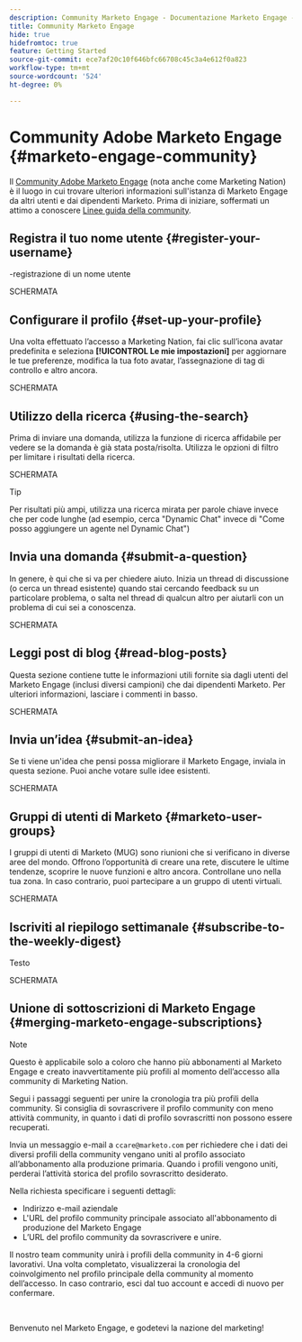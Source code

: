 ```yaml
---
description: Community Marketo Engage - Documentazione Marketo Engage - Documentazione del prodotto
title: Community Marketo Engage
hide: true
hidefromtoc: true
feature: Getting Started
source-git-commit: ece7af20c10f646bfc66708c45c3a4e612f0a823
workflow-type: tm+mt
source-wordcount: '524'
ht-degree: 0%

---
```


# Community Adobe Marketo Engage {#marketo-engage-community}

Il [Community Adobe Marketo Engage](https://nation.marketo.com/) (nota anche come Marketing Nation) è il luogo in cui trovare ulteriori informazioni sull&#39;istanza di Marketo Engage da altri utenti e dai dipendenti Marketo. Prima di iniziare, soffermati un attimo a conoscere [Linee guida della community](https://nation.marketo.com/t5/community-guidelines/ct-p/community-guidelines).

## Registra il tuo nome utente {#register-your-username}

-registrazione di un nome utente

SCHERMATA

## Configurare il profilo {#set-up-your-profile}

Una volta effettuato l’accesso a Marketing Nation, fai clic sull’icona avatar predefinita e seleziona **[!UICONTROL Le mie impostazioni]** per aggiornare le tue preferenze, modifica la tua foto avatar, l’assegnazione di tag di controllo e altro ancora.

SCHERMATA

## Utilizzo della ricerca {#using-the-search}

Prima di inviare una domanda, utilizza la funzione di ricerca affidabile per vedere se la domanda è già stata posta/risolta. Utilizza le opzioni di filtro per limitare i risultati della ricerca.

SCHERMATA

>[!TIP]
>
>Per risultati più ampi, utilizza una ricerca mirata per parole chiave invece che per code lunghe (ad esempio, cerca &quot;Dynamic Chat&quot; invece di &quot;Come posso aggiungere un agente nel Dynamic Chat&quot;)

## Invia una domanda {#submit-a-question}

In genere, è qui che si va per chiedere aiuto. Inizia un thread di discussione (o cerca un thread esistente) quando stai cercando feedback su un particolare problema, o salta nel thread di qualcun altro per aiutarli con un problema di cui sei a conoscenza.

SCHERMATA

## Leggi post di blog {#read-blog-posts}

Questa sezione contiene tutte le informazioni utili fornite sia dagli utenti del Marketo Engage (inclusi diversi campioni) che dai dipendenti Marketo. Per ulteriori informazioni, lasciare i commenti in basso.

SCHERMATA

## Invia un’idea {#submit-an-idea}

Se ti viene un&#39;idea che pensi possa migliorare il Marketo Engage, inviala in questa sezione. Puoi anche votare sulle idee esistenti.

SCHERMATA

## Gruppi di utenti di Marketo {#marketo-user-groups}

I gruppi di utenti di Marketo (MUG) sono riunioni che si verificano in diverse aree del mondo. Offrono l’opportunità di creare una rete, discutere le ultime tendenze, scoprire le nuove funzioni e altro ancora. Controllane uno nella tua zona. In caso contrario, puoi partecipare a un gruppo di utenti virtuali.

SCHERMATA

## Iscriviti al riepilogo settimanale {#subscribe-to-the-weekly-digest}

Testo

SCHERMATA

## Unione di sottoscrizioni di Marketo Engage {#merging-marketo-engage-subscriptions}

>[!NOTE]
>
>Questo è applicabile solo a coloro che hanno più abbonamenti al Marketo Engage e creato inavvertitamente più profili al momento dell’accesso alla community di Marketing Nation.

Segui i passaggi seguenti per unire la cronologia tra più profili della community. Si consiglia di sovrascrivere il profilo community con meno attività community, in quanto i dati di profilo sovrascritti non possono essere recuperati.

Invia un messaggio e-mail a `ccare@marketo.com` per richiedere che i dati dei diversi profili della community vengano uniti al profilo associato all’abbonamento alla produzione primaria. Quando i profili vengono uniti, perderai l’attività storica del profilo sovrascritto desiderato.

Nella richiesta specificare i seguenti dettagli:

* Indirizzo e-mail aziendale
* L&#39;URL del profilo community principale associato all&#39;abbonamento di produzione del Marketo Engage
* L’URL del profilo community da sovrascrivere e unire.

Il nostro team community unirà i profili della community in 4-6 giorni lavorativi. Una volta completato, visualizzerai la cronologia del coinvolgimento nel profilo principale della community al momento dell’accesso. In caso contrario, esci dal tuo account e accedi di nuovo per confermare.

<br>

Benvenuto nel Marketo Engage, e godetevi la nazione del marketing!
